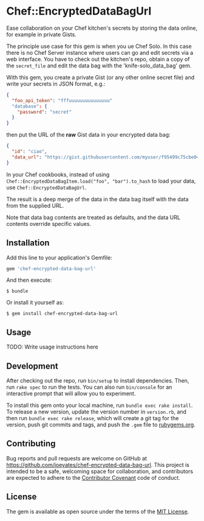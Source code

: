 # Chef::EncryptedDataBagUrl

Ease collaboration on your Chef kitchen's secrets by storing the data online,
for example in private Gists.

The principle use case for this gem is when you ue Chef Solo. In this case
there is no Chef Server instance where users can go and edit secrets via a web
interface. You have to check out the kitchen's repo, obtain a copy of the 
`secret_file` and edit the data bag with the 'knife-solo_data_bag' gem.

With this gem, you create a private Gist (or any other online secret file)
and write your secrets in JSON format, e.g.:

```json
{
  "foo_api_token": "fffuuuuuuuuuuuuuuu"
  "database": {
    "password": "secret"
  }
}
```

then put the URL of the **raw** Gist data in your encrypted data bag:

```json
{
  "id": "ciao",
  "data_url": "https://gist.githubusercontent.com/myuser/f95499c75cbe04f8cd7c42732729167d24928009/raw/7a05c4f72e41c1022d9b8d9067cc9aba601ea99e/secrets.json"
}
```

In your Chef cookbooks, instead of using
`Chef::EncryptedDataBagItem.load("foo", "bar").to_hash` to load your data,
use `Chef::EncryptedDataBagUrl`.

The result is a deep merge of the data in the data bag itself with the data
from the supplied URL.

Note that data bag contents are treated as defaults, and the data URL contents
override specific values.

## Installation

Add this line to your application's Gemfile:

```ruby
gem 'chef-encrypted-data-bag-url'
```

And then execute:

    $ bundle

Or install it yourself as:

    $ gem install chef-encrypted-data-bag-url

## Usage

TODO: Write usage instructions here

## Development

After checking out the repo, run `bin/setup` to install dependencies.
Then, run `rake spec` to run the tests.
You can also run `bin/console` for an interactive prompt that will
allow you to experiment.

To install this gem onto your local machine, run `bundle exec rake install`.
To release a new version, update the version number in `version.rb`,
and then run `bundle exec rake release`, which will create a git tag for
the version, push git commits and tags, and push the `.gem` file to
[rubygems.org](https://rubygems.org).

## Contributing

Bug reports and pull requests are welcome on GitHub at
https://github.com/joeyates/chef-encrypted-data-bag-url.
This project is intended to be a safe, welcoming space for collaboration,
and contributors are expected to adhere to the
[Contributor Covenant](http://contributor-covenant.org) code of conduct.

## License

The gem is available as open source under the terms of the
[MIT License](http://opensource.org/licenses/MIT).
